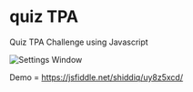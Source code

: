 # quiz TPA
Quiz TPA Challenge using Javascript


![Settings Window](https://raw.github.com/ryanmaxwell/iArrived/master/Screenshots/Settings.png)

Demo = https://jsfiddle.net/shiddiq/uy8z5xcd/
